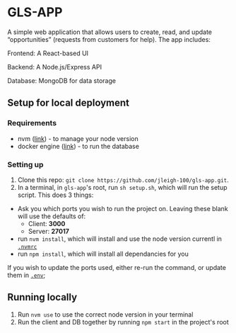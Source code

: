 # GLS-APP

A simple web application that allows users to create, read, and update “opportunities” (requests from customers for help). The app includes:

Frontend: A React-based UI

Backend: A Node.js/Express API

Database: MongoDB for data storage


## Setup for local deployment

### Requirements

- nvm ([link](https://github.com/nvm-sh/nvm)) - to manage your node version
- docker engine ([link](https://www.docker.com/products/docker-desktop/)) - to run the database

### Setting up

1. Clone this repo: `git clone https://github.com/jleigh-100/gls-app.git`.
2. In a terminal, in `gls-app`'s root, run `sh setup.sh`, which will run the setup script. This does 3 things:
  - Ask you which ports you wish to run the project on. Leaving these blank will use the defaults of:
    - Client: **3000**
    - Server: **27017**
  - run `nvm install`, which will install and use the node version currentl in [`.nvmrc`](./.nvmrc)
  - run `npm install`, which will install all dependancies for you

  If you wish to update the ports used, either re-run the command, or update them in [`.env`](./.env);


## Running locally

1. Run `nvm use` to use the correct node version in your terminal
2. Run the client and DB together by running `npm start` in the project's root
